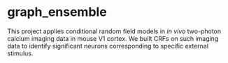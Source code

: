 # graph_ensemble
This project applies conditional random field models in _in vivo_ two-photon calcium imaging data in mouse V1 cortex. We built CRFs on such imaging data to identify significant neurons corresponding to specific external stimulus.
